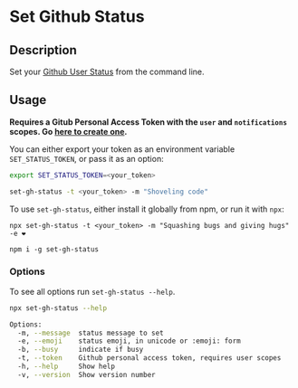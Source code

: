 # Set Github Status

## Description

Set your [Github User Status](https://help.github.com/en/github/setting-up-and-managing-your-github-profile/personalizing-your-profile#setting-a-status) from the command line.

## Usage

**Requires a Gitub Personal Access Token with the `user` and `notifications` scopes. Go [here to create one](https://github.com/settings/tokens).**

You can either export your token as an environment variable `SET_STATUS_TOKEN`, or pass it as an option:

```sh
export SET_STATUS_TOKEN=<your_token>

set-gh-status -t <your_token> -m "Shoveling code"
```

To use `set-gh-status`, either install it globally from npm, or run it with `npx`:

```shell
npx set-gh-status -t <your_token> -m "Squashing bugs and giving hugs" -e ❤️

npm i -g set-gh-status
```

### Options

To see all options run `set-gh-status --help`.

```sh
npx set-gh-status --help

Options:
  -m, --message  status message to set
  -e, --emoji    status emoji, in unicode or :emoji: form
  -b, --busy     indicate if busy                                      [boolean]
  -t, --token    Github personal access token, requires user scopes
  -h, --help     Show help                                             [boolean]
  -v, --version  Show version number                                   [boolean]
```
